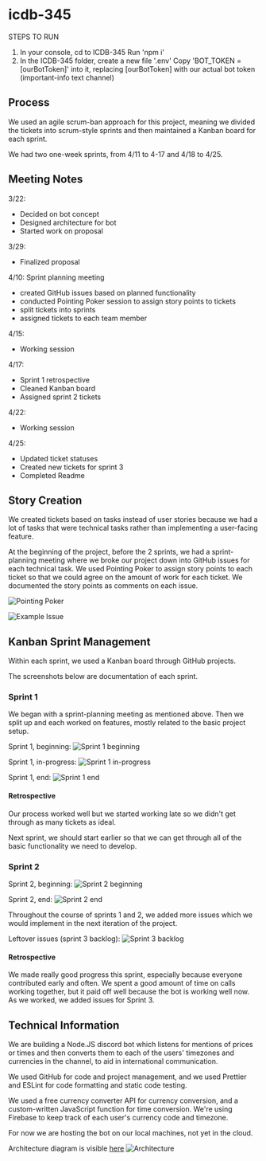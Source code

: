 # icdb-345

STEPS TO RUN

1.  In your console, cd to ICDB-345
    Run 'npm i'
2.  In the ICDB-345 folder, create a new file '.env'
    Copy 'BOT_TOKEN = [ourBotToken]' into it, replacing [ourBotToken] with our actual bot token (important-info text channel)

## Process

We used an agile scrum-ban approach for this project, meaning we divided the tickets into scrum-style sprints and then maintained a Kanban board for each sprint.

We had two one-week sprints, from 4/11 to 4-17 and 4/18 to 4/25.

## Meeting Notes

3/22:

-   Decided on bot concept
-   Designed architecture for bot
-   Started work on proposal

3/29:

-   Finalized proposal

4/10:
Sprint planning meeting

-   created GitHub issues based on planned functionality
-   conducted Pointing Poker session to assign story points to tickets
-   split tickets into sprints
-   assigned tickets to each team member

4/15:

-   Working session

4/17:

-   Sprint 1 retrospective
-   Cleaned Kanban board
-   Assigned sprint 2 tickets

4/22:

-   Working session

4/25:

-   Updated ticket statuses
-   Created new tickets for sprint 3
-   Completed Readme

## Story Creation

We created tickets based on tasks instead of user stories because we had a lot of tasks that were technical tasks rather than implementing a user-facing feature.

At the beginning of the project, before the 2 sprints, we had a sprint-planning meeting where we broke our project down into GitHub issues for each technical task. We used Pointing Poker to
assign story points to each ticket so that we could agree on the amount of work for each ticket.
We documented the story points as comments on each issue.

![Pointing Poker](https://github.com/aej11a/icdb-345/raw/main/docs/pointing_poker.PNG)

![Example Issue](https://github.com/aej11a/icdb-345/raw/main/docs/example_issue.PNG)

## Kanban Sprint Management

Within each sprint, we used a Kanban board through GitHub projects.

The screenshots below are documentation of each sprint.

### Sprint 1

We began with a sprint-planning meeting as mentioned above. Then we split up and each worked on features, mostly related to the basic project setup.

Sprint 1, beginning:
![Sprint 1 beginning](https://github.com/aej11a/icdb-345/raw/main/docs/begininng_kanban.PNG)

Sprint 1, in-progress:
![Sprint 1 in-progress](https://github.com/aej11a/icdb-345/raw/main/docs/sprint1_wip.PNG)

Sprint 1, end:
![Sprint 1 end](https://github.com/aej11a/icdb-345/raw/main/docs/sprint1_end.PNG)

#### Retrospective

Our process worked well but we started working late so we didn't get through as many tickets as ideal.

Next sprint, we should start earlier so that we can get through all of the basic functionality we need to develop.

### Sprint 2

Sprint 2, beginning:
![Sprint 2 beginning](https://github.com/aej11a/icdb-345/raw/main/docs/sprint2_beginning.PNG)

Sprint 2, end:
![Sprint 2 end](https://github.com/aej11a/icdb-345/raw/main/docs/sprint2_end.PNG)

Throughout the course of sprints 1 and 2, we added more issues which we would implement
in the next iteration of the project.

Leftover issues (sprint 3 backlog):
![Sprint 3 backlog](https://github.com/aej11a/icdb-345/raw/main/docs/sprint3_backlog.PNG)

#### Retrospective

We made really good progress this sprint, especially because everyone contributed early and often.
We spent a good amount of time on calls working together, but it paid off well because the bot is working well now.
As we worked, we added issues for Sprint 3.

## Technical Information

We are building a Node.JS discord bot which listens for mentions of prices or times and then converts them to each of the users' timezones and currencies in the channel, to aid in international communication.

We used GitHub for code and project management, and we used Prettier and ESLint for code formatting and static code testing.

We used a free currency converter API for currency conversion, and a custom-written JavaScript function for time conversion.
We're using Firebase to keep track of each user's currency code and timezone.

For now we are hosting the bot on our local machines, not yet in the cloud.

Architecture diagram is visible [here](https://excalidraw.com/#json=5732516476485632,PHBhVgbTFBjanz6dqAOWHw)
![Architecture](https://github.com/aej11a/icdb-345/raw/main/docs/icdb_architecture.PNG)
